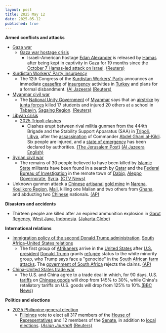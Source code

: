 ```yaml
---
layout: post
title: 2025 May 12
date: 2025-05-12
published: true
---
```



**Armed conflicts and attacks**

* [Gaza war](https://en.wikipedia.org/wiki/Gaza_war "Gaza war")
  + [Gaza war hostage crisis](https://en.wikipedia.org/wiki/Gaza_war_hostage_crisis "Gaza war hostage crisis")
    - Israeli-American hostage [Edan Alexander](https://en.wikipedia.org/wiki/Edan_Alexander "Edan Alexander") is released by [Hamas](https://en.wikipedia.org/wiki/Hamas "Hamas") after being kept in captivity in Gaza for 19 months since the [October 7 Hamas-led attack on Israel](https://en.wikipedia.org/wiki/October_7_Hamas-led_attack_on_Israel "October 7 Hamas-led attack on Israel"). [(Reuters)](https://www.reuters.com/world/middle-east/israel-says-not-committed-hamas-ceasefire-only-safe-corridor-us-hostage-release-2025-05-12/)
* [Kurdistan Workers' Party insurgency](https://en.wikipedia.org/wiki/Kurdistan_Workers%27_Party_insurgency "Kurdistan Workers' Party insurgency")
  + The 12th Congress of the [Kurdistan Workers' Party](https://en.wikipedia.org/wiki/Kurdistan_Workers%27_Party "Kurdistan Workers' Party") announces an immediate [ceasefire](https://en.wikipedia.org/wiki/Ceasefire "Ceasefire") of [insurgency](https://en.wikipedia.org/wiki/Insurgency "Insurgency") activities in [Turkey](https://en.wikipedia.org/wiki/Turkey "Turkey") and plans for a formal disbandment. [(Al Jazeera)](https://www.aljazeera.com/news/2025/5/12/kurdish-pkk-to-disband-potentially-ending-decades-of-conflict-turkey) [(Reuters)](https://www.reuters.com/world/middle-east/kurdish-pkk-dissolves-after-decades-struggle-with-turkey-news-agency-close-2025-05-12/)
* [Myanmar civil war](https://en.wikipedia.org/wiki/Myanmar_civil_war_%282021%E2%80%93present%29 "Myanmar civil war (2021–present)")
  + The [National Unity Government](https://en.wikipedia.org/wiki/National_Unity_Government_of_Myanmar "National Unity Government of Myanmar") of [Myanmar](https://en.wikipedia.org/wiki/Myanmar "Myanmar") says that an [airstrike](https://en.wikipedia.org/wiki/Airstrike "Airstrike") by [junta forces](https://en.wikipedia.org/wiki/Tatmadaw "Tatmadaw") killed 17 students and injured 20 others at a school in [Tabayin](https://en.wikipedia.org/wiki/Tabayin "Tabayin"), [Sagaing Region](https://en.wikipedia.org/wiki/Sagaing_Region "Sagaing Region"). [(Reuters)](https://www.reuters.com/world/asia-pacific/myanmar-opposition-says-junta-airstrike-kills-17-school-children-2025-05-12/)
* [Libyan crisis](https://en.wikipedia.org/wiki/Libyan_crisis_%282011%E2%80%93present%29 "Libyan crisis (2011–present)")
  + [2025 Tripoli clashes](https://en.wikipedia.org/wiki/2025_Tripoli_clashes "2025 Tripoli clashes")
    - Clashes erupt between rival militia gunmen from the 444th Brigade and the Stability Support Apparatus (SAA) in [Tripoli](https://en.wikipedia.org/wiki/Tripoli%2C_Libya "Tripoli, Libya"), [Libya](https://en.wikipedia.org/wiki/Libya "Libya"), after the [assassination](https://en.wikipedia.org/wiki/Assassination "Assassination") of Commander [Abdel Ghani al-Kikli](https://en.wikipedia.org/wiki/Abdel_Ghani_al-Kikli "Abdel Ghani al-Kikli"). Six people are injured, and a [state of emergency](https://en.wikipedia.org/wiki/State_of_emergency "State of emergency") has been declared by authorities. [(The Jerusalem Post)](https://www.jpost.com/breaking-news/article-853734) [(Al Jazeera English)](https://www.aljazeera.com/news/2025/5/12/un-urges-calm-as-heavy-fire-clashes-erupt-in-libyas-tripoli)
* [Syrian civil war](https://en.wikipedia.org/wiki/Syrian_civil_war "Syrian civil war")
  + The remains of 30 people believed to have been killed by [Islamic State](https://en.wikipedia.org/wiki/Islamic_State "Islamic State") militants have been found in a search by [Qatar](https://en.wikipedia.org/wiki/Qatar "Qatar") and the [Federal Bureau of Investigation](https://en.wikipedia.org/wiki/Federal_Bureau_of_Investigation "Federal Bureau of Investigation") in the remote town of [Dabiq](https://en.wikipedia.org/wiki/Dabiq%2C_Syria "Dabiq, Syria"), [Aleppo Governorate](https://en.wikipedia.org/wiki/Aleppo_Governorate "Aleppo Governorate"), [Syria](https://en.wikipedia.org/wiki/Syria "Syria"). [(CTV News)](https://www.ctvnews.ca/world/article/remains-of-30-people-believed-killed-by-is-militants-found-in-syria-in-a-search-by-qatar-and-fbi/)
* Unknown gunmen attack a [Chinese](https://en.wikipedia.org/wiki/China "China") [artisanal](https://en.wikipedia.org/wiki/Artisanal_mining "Artisanal mining") [gold mine](https://en.wikipedia.org/wiki/Gold_mine "Gold mine") in [Narena](https://en.wikipedia.org/wiki/Narena "Narena"), [Koulikoro Region](https://en.wikipedia.org/wiki/Koulikoro_Region "Koulikoro Region"), [Mali](https://en.wikipedia.org/wiki/Mali "Mali"), killing one Malian and two others from [Ghana](https://en.wikipedia.org/wiki/Ghana "Ghana"), and abducting two [Chinese](https://en.wikipedia.org/wiki/China "China") nationals. [(AP)](https://apnews.com/article/mali-mining-jnim-jihadists-sahara-narena-chinese-559b12181b7a705c384a898b7d26b99c)

**Disasters and accidents**

* Thirteen people are killed after an expired ammunition explosion in [Garut Regency](https://en.wikipedia.org/wiki/Garut_Regency "Garut Regency"), [West Java](https://en.wikipedia.org/wiki/West_Java "West Java"), [Indonesia](https://en.wikipedia.org/wiki/Indonesia "Indonesia"). [(Jakarta Globe)](https://jakartaglobe.id/news/garut-explosion-update-what-went-wrong-in-ammo-blast-that-killed-13)

**International relations**

* [Immigration policy of the second Donald Trump administration](https://en.wikipedia.org/wiki/Immigration_policy_of_the_second_Donald_Trump_administration "Immigration policy of the second Donald Trump administration"), [South Africa–United States relations](https://en.wikipedia.org/wiki/South_Africa%E2%80%93United_States_relations "South Africa–United States relations")
  + The first group of [Afrikaners](https://en.wikipedia.org/wiki/Afrikaners "Afrikaners") arrive in the [United States](https://en.wikipedia.org/wiki/United_States "United States") after [U.S. president](https://en.wikipedia.org/wiki/President_of_the_United_States "President of the United States") [Donald Trump](https://en.wikipedia.org/wiki/Donald_Trump "Donald Trump") grants [refugee](https://en.wikipedia.org/wiki/Refugee "Refugee") status to the white minority group, who Trump says face a "genocide" in the [South African farm attacks](https://en.wikipedia.org/wiki/South_African_farm_attacks "South African farm attacks"). The [government of South Africa](https://en.wikipedia.org/wiki/Government_of_South_Africa "Government of South Africa") rejects the claims. [(AP)](https://apnews.com/article/south-africa-us-refugees-trump-afrikaners-16e34760b93cfa66f15b4cd8380743c1)
* [China–United States trade war](https://en.wikipedia.org/wiki/China%E2%80%93United_States_trade_war "China–United States trade war")
  + The U.S. and China agree to a trade deal in which, for 90 days, U.S. [tariffs](https://en.wikipedia.org/wiki/Tariff "Tariff") on [Chinese goods](https://en.wikipedia.org/wiki/Economy_of_China "Economy of China") will drop from 145% to 30%, while China's retaliatory tariffs on U.S. goods will drop from 125% to 10%.[(BBC News)](https://www.bbc.com/news/articles/czx0ry7kdk5o)

**Politics and elections**

* [2025 Philippine general election](https://en.wikipedia.org/wiki/2025_Philippine_general_election "2025 Philippine general election")
  + [Filipinos](https://en.wikipedia.org/wiki/Filipinos "Filipinos") vote to elect all 317 members of the [House of Representatives](https://en.wikipedia.org/wiki/House_of_Representatives_of_the_Philippines "House of Representatives of the Philippines") and 12 members of the [Senate](https://en.wikipedia.org/wiki/Senate_of_the_Philippines "Senate of the Philippines"), in addition to [local elections](https://en.wikipedia.org/wiki/2025_Philippine_local_elections "2025 Philippine local elections"). [(*Asian Journal*)](https://asianjournal.com/philippines/philippines-2025-midterm-elections-high-stakes-shifting-alliances-a-test-of-leadership/) [(Reuters)](https://www.reuters.com/world/asia-pacific/philippines-votes-high-stakes-midterms-amid-marcos-duterte-showdown-2025-05-11/)
